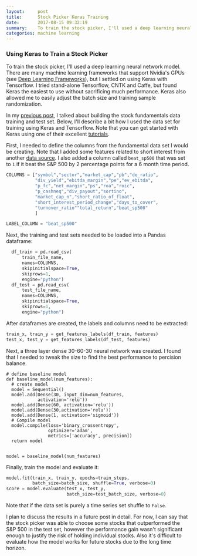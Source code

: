 ```yaml
---
layout:     post
title:      Stock Picker Keras Training
date:       2017-08-15 09:32:19
summary:    To train the stock picker, I'll used a deep learning neural network model.  There are many machine learning frameworks that support Nvidia's GPUs and I settled on using Keras with Tensorflow.
categories: machine learning
---
```


### Using Keras to Train a Stock Picker

To train the stock picker, I'll used a deep learning neural network model.  There are many machine learning frameworks that support Nvidia's GPUs (see [Deep Learning Frameworks](https://developer.nvidia.com/deep-learning-frameworks)), but I settled on using Keras with Tensorflow.  I tried stand-alone Tensorflow, CNTK and Caffe, but found Keras the easiest to use without sacrificing much performance.  Keras also allowed me to easily adjust the batch size and training sample randomization.

In my [previous post](/machine/learning/2017/08/03/stock-fundamentals-data-set/), I talked about building the stock fundamentals data training and test set.  Below, I'll describe a bit how I used the data set for training using Keras and Tensorflow.  Note that you can get started with Keras using one of their excellent [tutorials](https://blog.keras.io/category/tutorials.html).

First, I needed to define the columns from the fundamental data set I would be creating.  Note that I added some features related to short interest from another [data source](http://shortsqueeze.com/). I also added a column called `beat_sp500` that was set to `1` if it beat the S&P 500 by 2 percentage points for a 6 month time period.  

```python
COLUMNS = ["symbol","sector","market_cap","pb","de_ratio",
           "div_yield","ebitda_margin","pe","ev_ebitda",
           "p_fc","net_margin","ps","roa","roic",
           "p_cashneq","div_payout","sortino",
           "market_cap_n","short_ratio_of_float",
           "short_interest_period_change","days_to_cover",
           "turnover_ratio""total_return","beat_sp500"
           ]

LABEL_COLUMN = "beat_sp500"

```

Next, the training and test sets needed to be loaded into a Pandas dataframe:

```python
  df_train = pd.read_csv(
      train_file_name,
      names=COLUMNS,
      skipinitialspace=True,
      skiprows=1,      
      engine="python")
  df_test = pd.read_csv(
      test_file_name,
      names=COLUMNS,
      skipinitialspace=True,
      skiprows=1,
      engine="python")
```

After dataframes are created, the labels and columns need to be extracted:

```python
train_x, train_y = get_features_labels(df_train, features)
test_x, test_y = get_features_labels(df_test, features)
```

Next, a three layer dense 30-60-30 neural network was created.  I found that I needed to tweak the size to find the best performance to percision balance.

```
# define baseline model
def baseline_model(num_features):
  # create model
  model = Sequential()
  model.add(Dense(30, input_dim=num_features, 
            activation='relu'))
  model.add(Dense(60, activation='relu'))
  model.add(Dense(30,activation='relu'))
  model.add(Dense(1, activation='sigmoid'))
  # Compile model
  model.compile(loss='binary_crossentropy', 
                optimizer='adam', 
                metrics=['accuracy', precision])
  return model


model = baseline_model(num_features)
```

Finally, train the model and evaluate it:

```python
model.fit(train_x, train_y, epochs=train_steps, 
          batch_size=batch_size, shuffle=True, verbose=0)
score = model.evaluate(test_x, test_y, 
                       batch_size=test_batch_size, verbose=0)
```

Note that if the data set is purely a time series set shuffle to `False`.

I plan to discuss the results in a future post in detail.  For now, I can say that the stock picker was able to choose some stocks that outperformed the S&P 500 in the test set, however the performance gain wasn't significant enough to justify the risk of holding individual stocks.  Also it's difficult to evaluate how the model works for future stocks due to the long time horizon.